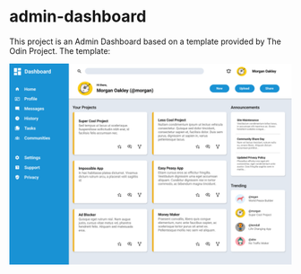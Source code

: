 # admin-dashboard

This project is an Admin Dashboard based on a template provided by The Odin Project. The template:

![alt text](dashboard-project.png)